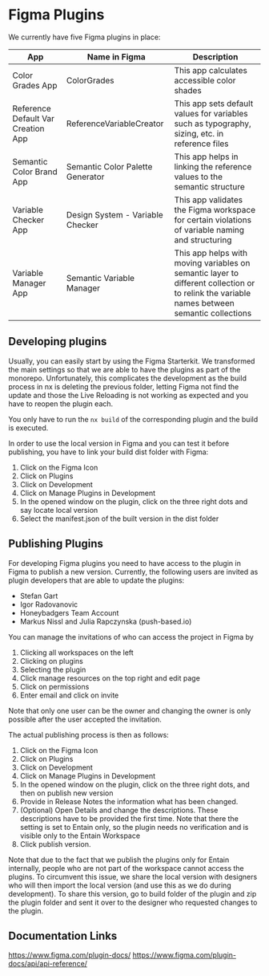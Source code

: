 # Figma Plugins

We currently have five Figma plugins in place:


|App | Name in Figma                    | Description                                                                                      |
|--|----------------------------------|--------------------------------------------------------------------------------------------------|
|Color Grades App | ColorGrades                      | This app calculates accessible color shades                                                      |
| Reference Default Var Creation App | ReferenceVariableCreator         | This app sets default values for variables such as typography, sizing, etc. in reference files   |
| Semantic Color Brand App | Semantic Color Palette Generator | This app helps in linking the reference values to the semantic structure                         | 
| Variable Checker App | Design System - Variable Checker | This app validates the Figma workspace for certain violations of variable naming and structuring | 
| Variable Manager App | Semantic Variable Manager        | This app helps with moving variables on semantic layer to different collection or to relink the variable names between semantic collections |

## Developing plugins

Usually, you can easily start by using the Figma Starterkit.
We transformed the main settings so that we are able to have the plugins as part of the monorepo.
Unfortunately, this complicates the development as the build process in nx is deleting the previous folder,
letting Figma not find the update and those the Live Reloading is not working as expected and you have to reopen the plugin each.

You only have to run the `nx build` of the corresponding plugin and the build is executed.

In order to use the local version in Figma and you can test it before publishing, you have to link your build dist folder with Figma:
1. Click on the Figma Icon
2. Click on Plugins
3. Click on Development
4. Click on Manage Plugins in Development
5. In the opened window on the plugin, click on the three right dots and say locate local version
6. Select the manifest.json of the built version in the dist folder

## Publishing Plugins

For developing Figma plugins you need to have access to the plugin in Figma to publish a new version.
Currently, the following users are invited as plugin developers that are able to update the plugins:
- Stefan Gart
- Igor Radovanovic
- Honeybadgers Team Account
- Markus Nissl and Julia Rapczynska (push-based.io)

You can manage the invitations of who can access the project in Figma by
1. Clicking all workspaces on the left
2. Clicking on plugins
3. Selecting the plugin
4. Click manage resources on the top right and edit page
5. Click on permissions
6. Enter email and click on invite

Note that only one user can be the owner and changing the owner is only possible
after the user accepted the invitation. 

The actual publishing process is then as follows:
1. Click on the Figma Icon
2. Click on Plugins
3. Click on Development
4. Click on Manage Plugins in Development
5. In the opened window on the plugin, click on the three right dots, and then on publish new version
6. Provide in Release Notes the information what has been changed.
7. (Optional) Open Details and change the descriptions. These descriptions have to be provided the first time. Note that there the setting is set to Entain only, so the plugin needs no verification and is visible only to the Entain Workspace
7. Click publish version.

Note that due to the fact that we publish the plugins only for Entain internally, people who are not part of the workspace 
cannot access the plugins. To circumvent this issue, we share the local version with designers who will then import the local version
(and use this as we do during development). To share this version, go to build folder of the plugin and zip the plugin folder and sent 
it over to the designer who requested changes to the plugin.

## Documentation Links

https://www.figma.com/plugin-docs/
https://www.figma.com/plugin-docs/api/api-reference/
